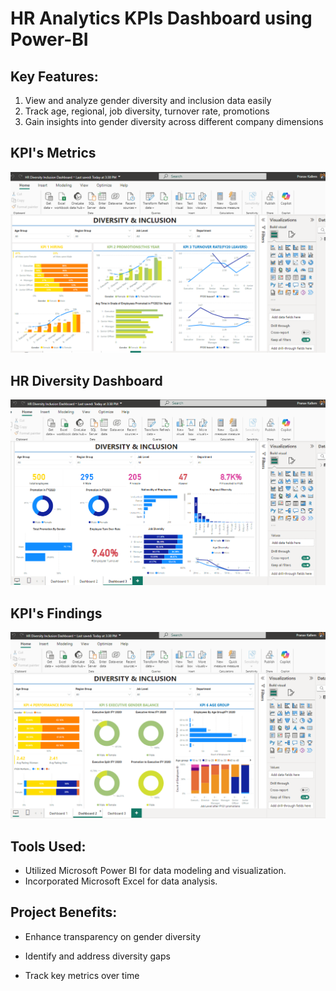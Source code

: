 # HR Analytics KPIs Dashboard using Power-BI

## Key Features:
1. View and analyze gender diversity and inclusion data easily
2. Track age, regional, job diversity, turnover rate, promotions
3. Gain insights into gender diversity across different company dimensions

## KPI's Metrics
![KPIs 1](https://github.com/pranavkallem/PowerBI_HR/blob/main/KPIs%201.png)

## HR Diversity Dashboard
![HR Diversity Dashborad](https://github.com/pranavkallem/PowerBI_HR/blob/main/HR%20Diversity%20Dashborad.png)

## KPI's Findings
![KPIs 2](https://github.com/pranavkallem/PowerBI_HR/blob/main/KPIs%202.png)


## Tools Used: 
- Utilized Microsoft Power BI for data modeling and visualization.
- Incorporated Microsoft Excel for data analysis.

## Project Benefits:
- Enhance transparency on gender diversity

- Identify and address diversity gaps

- Track key metrics over time


